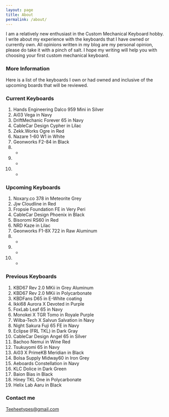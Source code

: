```yaml
---
layout: page
title: About
permalink: /about/
---
```


I am a relatively new enthusiast in the Custom Mechanical Keyboard hobby.
I write about my experience with the keyboards that I have owned or currently own.
All opinions written in my blog are my personal opinion, please do take it with a pinch of salt.
I hope my writing will help you with choosing your first custom mechanical keyboard.

### More Information

Here is a list of the keyboards I own or had owned and inclusive of the upcoming boards that will be reviewed.

### Current Keyboards

01. Hands Engineering Dalco 959 Mini in Silver
02. Ai03 Vega in Navy  
03. DriftMechanic Forever 65 in Navy 
04. CableCar Design Cypher in Lilac
05. Zekk.Works Ogre in Red
06. Nazare 1-60 W1 in White
07. Geonworks F2-84 in Black 
08. -
09. -
10. -

### Upcoming Keyboards

01. Noxary.co 378 in Meteorite Grey
02. Jjw Cloudline in Red 
03. Fropsie Foundation FE in Very Peri
04. CableCar Design Phoenix in Black  
05. Bisoromi RS60 in Red
06. NRD Kaze in Lilac
07. Geonworks F1-8X 722 in Raw Aluminum
08. -
09. -
10. -

### Previous Keyboards

01. KBD67 Rev 2.0 MKii in Grey Aluminum 
02. KBD67 Rev 2.0 MKii in Polycarbonate 
03. KBDFans D65 in E-White coating 
04. Ikki68 Aurora X Devoted in Purple 
05. FoxLab Leaf 65 in Navy 
06. Monokei X TGR Tomo in Royale Purple 
07. Wilba-Tech X Salvun Salvation in Navy
08. Night Sakura Fuji 65 FE in Navy
09. Eclipse (FRL TKL) in Dark Gray
10. CableCar Design Angel 65 in Silver
11. Bachoo Nemui in Wine Red
12. Tsukuyomi 65 in Navy
13. Ai03 X PrimeKB Meridian in Black
14. Bolsa Supply Midway60 in Iron Grey
15. Aeboards Constellation in Navy
16. KLC Dolice in Dark Green
17. Baion Bias in Black
18. Hiney TKL One in Polycarbonate 
19. Helix Lab Aaru in Black

### Contact me

[Teeheetypes@gmail.com](mailto:Teeheetypes@gmail.com)
